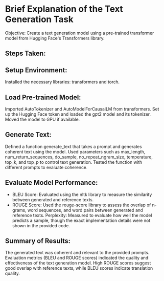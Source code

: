 # Brief Explanation of the Text Generation Task
Objective: Create a text generation model using a pre-trained transformer model from Hugging Face's Transformers library.

## Steps Taken:
## Setup Environment:

Installed the necessary libraries: transformers and torch.
## Load Pre-trained Model:

Imported AutoTokenizer and AutoModelForCausalLM from transformers.
Set up the Hugging Face token and loaded the gpt2 model and its tokenizer.
Moved the model to GPU if available.
## Generate Text:

Defined a function generate_text that takes a prompt and generates coherent text using the model.
Used parameters such as max_length, num_return_sequences, do_sample, no_repeat_ngram_size, temperature, top_k, and top_p to control text generation.
Tested the function with different prompts to evaluate coherence.
## Evaluate Model Performance:

* BLEU Score: Evaluated using the nltk library to measure the similarity between generated and reference texts.
* ROUGE Score: Used the rouge-score library to assess the overlap of n-grams, word sequences, and word pairs between generated and reference texts.
Perplexity: Measured to evaluate how well the model predicts a sample, though the exact implementation details were not shown in the provided code.
## Summary of Results:

The generated text was coherent and relevant to the provided prompts.
Evaluation metrics (BLEU and ROUGE scores) indicated the quality and effectiveness of the text generation model. High ROUGE scores suggest good overlap with reference texts, while BLEU scores indicate translation quality.
